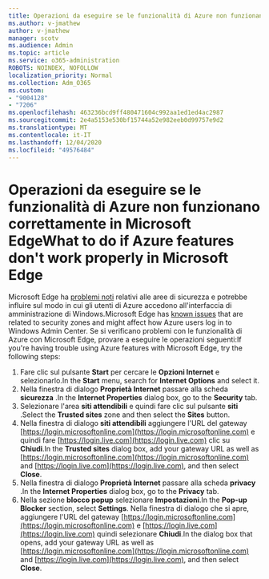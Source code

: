 ```yaml
---
title: Operazioni da eseguire se le funzionalità di Azure non funzionano correttamente in Microsoft Edge
ms.author: v-jmathew
author: v-jmathew
manager: scotv
ms.audience: Admin
ms.topic: article
ms.service: o365-administration
ROBOTS: NOINDEX, NOFOLLOW
localization_priority: Normal
ms.collection: Adm_O365
ms.custom:
- "9004128"
- "7206"
ms.openlocfilehash: 463236bcd9ff480471604c992aa1ed1ed4ac2987
ms.sourcegitcommit: 2e4a5153e530bf15744a52e982eeb0d99757e9d2
ms.translationtype: MT
ms.contentlocale: it-IT
ms.lasthandoff: 12/04/2020
ms.locfileid: "49576484"
---
```

# <a name="what-to-do-if-azure-features-dont-work-properly-in-microsoft-edge"></a><span data-ttu-id="aef71-102">Operazioni da eseguire se le funzionalità di Azure non funzionano correttamente in Microsoft Edge</span><span class="sxs-lookup"><span data-stu-id="aef71-102">What to do if Azure features don't work properly in Microsoft Edge</span></span>

<span data-ttu-id="aef71-103">Microsoft Edge ha [problemi noti](https://go.microsoft.com/fwlink/?linkid=2140608) relativi alle aree di sicurezza e potrebbe influire sul modo in cui gli utenti di Azure accedono all'interfaccia di amministrazione di Windows.</span><span class="sxs-lookup"><span data-stu-id="aef71-103">Microsoft Edge has [known issues](https://go.microsoft.com/fwlink/?linkid=2140608) that are related to security zones and might affect how Azure users log in to Windows Admin Center.</span></span> <span data-ttu-id="aef71-104">Se si verificano problemi con le funzionalità di Azure con Microsoft Edge, provare a eseguire le operazioni seguenti:</span><span class="sxs-lookup"><span data-stu-id="aef71-104">If you're having trouble using Azure features with Microsoft Edge, try the following steps:</span></span>

1. <span data-ttu-id="aef71-105">Fare clic sul pulsante **Start** per cercare le **Opzioni Internet** e selezionarlo.</span><span class="sxs-lookup"><span data-stu-id="aef71-105">In the **Start** menu, search for **Internet Options** and select it.</span></span>
2. <span data-ttu-id="aef71-106">Nella finestra di dialogo **Proprietà Internet** passare alla scheda **sicurezza** .</span><span class="sxs-lookup"><span data-stu-id="aef71-106">In the **Internet Properties** dialog box, go to the **Security** tab.</span></span>
3. <span data-ttu-id="aef71-107">Selezionare l'area **siti attendibili** e quindi fare clic sul pulsante **siti** .</span><span class="sxs-lookup"><span data-stu-id="aef71-107">Select the **Trusted sites** zone and then select the **Sites** button.</span></span>
4. <span data-ttu-id="aef71-108">Nella finestra di dialogo **siti attendibili** aggiungere l'URL del gateway [https://login.microsoftonline.com](https://login.microsoftonline.com) e quindi fare [https://login.live.com](https://login.live.com) clic su **Chiudi**.</span><span class="sxs-lookup"><span data-stu-id="aef71-108">In the **Trusted sites** dialog box, add your gateway URL as well as [https://login.microsoftonline.com](https://login.microsoftonline.com) and [https://login.live.com](https://login.live.com), and then select **Close**.</span></span>
5. <span data-ttu-id="aef71-109">Nella finestra di dialogo **Proprietà Internet** passare alla scheda **privacy** .</span><span class="sxs-lookup"><span data-stu-id="aef71-109">In the **Internet Properties** dialog box, go to the **Privacy** tab.</span></span>
6. <span data-ttu-id="aef71-110">Nella sezione **blocco popup** selezionare **Impostazioni**.</span><span class="sxs-lookup"><span data-stu-id="aef71-110">In the **Pop-up Blocker** section, select **Settings**.</span></span> <span data-ttu-id="aef71-111">Nella finestra di dialogo che si apre, aggiungere l'URL del gateway [https://login.microsoftonline.com](https://login.microsoftonline.com) e [https://login.live.com](https://login.live.com) quindi selezionare **Chiudi**.</span><span class="sxs-lookup"><span data-stu-id="aef71-111">In the dialog box that opens, add your gateway URL as well as [https://login.microsoftonline.com](https://login.microsoftonline.com) and [https://login.live.com](https://login.live.com), and then select **Close**.</span></span>
